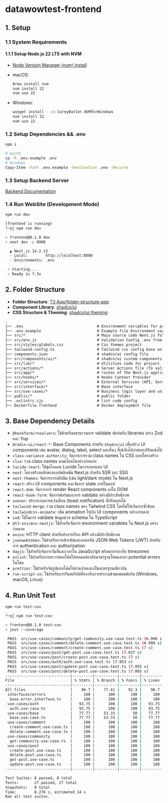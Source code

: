 # datawowtest-frontend

## 1. Setup

### 1.1 System Requirements

#### 1.1.1 Setup Node.js 22 LTS with NVM

- [Node Version Manager (nvm) install](https://github.com/nvm-sh/nvm)
- macOS:

  ```sh
  brew install nvm
  nvm install 22
  nvm use 22
  ```

- Windows:
  ```sh
  winget install --id CoreyButler.NVMforWindows
  nvm install 22
  nvm use 22
  ```

### 1.2 Setup Dependencies && .env

```sh
npm i

# macOS
cp -R .env.example .env
# Windows
Copy-Item -Path .env.example -Destination .env -Recurse
```

### 1.3 Setup Backend Server

[Backend Documentation](../backend/README.md)

### 1.4 Run WebSite (Development Mode)

```sh
npm run dev

(frontend is running)
╰─❯ npm run dev

> frontend@0.1.0 dev
> next dev -p 8000

  ▲ Next.js 14.2.13
  - Local:        http://localhost:8000
  - Environments: .env

 ✓ Starting...
 ✓ Ready in 7.3s
```

## 2. Folder Structure

- **Folder Structure**: [T3 App/folder-structure-app](https://create.t3.gg/en/folder-structure-app?packages=tailwind#overview)
- **Component Library**: [shadcn/ui](https://ui.shadcn.com/docs/installation/next)
- **CSS Structure & Theming**: [shadcn/ui theming](https://ui.shadcn.com/docs/theming)

```txt
.
├── .env                                 # Environment variables for project
├── .env.example                         # Example file Environment variables
├── src/*                                # Main source code Next.js folder
├── src/env.js                           # Validation Config .env from zod on start web
├── src/styles/globals.css               # Css themes project
├── tailwind.config.ts                   # Tailwind css config base on globals.css
├── components.json                      # shadcn/ui config file
├── src/components/ui/*                  # shadcn/ui custom cumponents
├── src/lib/*                            # Utilities code for project
├── src/actions/*                        # Server Actions file (To validate input, prepare data and connect useCases.)
├── src/app/*                            # routes of the Next.js application
├── src/hooks/*                          # Hooks Context Provider
├── src/services/*                       # External Services (API, Service Provider)
├── src/interface/*                      # Base interface
├── src/use-cases/*                      # Business logic layer and unit tests
├── public/*                             # public folder
├── .eslintrc.cjs                        # lint code config
├── Dockerfile.frontend                  # Docker deployment file

```

## 3. Base Dependency Details

- `@hookform/resolvers`: ใช้สำหรับผสานรวมการ validate ฟอร์มกับ libraries อย่าง Zod และ Yup
- `@radix-ui/react-*`: Base Components สำหรับ `shadcn/ui` เพื่อสร้าง UI components เช่น avatar, dialog, label, select และอื่นๆ ที่เข้าถึงได้ง่ายและปรับแต่งได้
- `class-variance-authority`: จัดการการรวม class names ใน CSS แบบโครงสร้าง
- `clsx`: รวม class names ตามเงื่อนไขอย่างง่ายดาย
- `lucide-react`: ใช้ชุดไอคอน Lucide ในการออกแบบ UI
- `next`: โครงสร้างหลักของแอปพลิเคชัน Next.js สำหรับ SSR และ SSG
- `next-themes`: จัดการการสลับธีม (เช่น light/dark mode) ใน Next.js
- `react`: สร้าง UI components และจัดการ state ภายในแอป
- `react-dom`: จัดการการ render React components ลงใน DOM
- `react-hook-form`: จัดการฟอร์มและการ validate อย่างมีประสิทธิภาพ
- `sonner`: สร้างระบบการแจ้งเตือน (toast notification) ที่ปรับแต่งได้
- `tailwind-merge`: รวม class names ของ Tailwind CSS โดยไม่ให้เกิดการซ้ำซ้อน
- `tailwindcss-animate`: เพิ่ม animation ให้กับ UI components อย่างง่ายดาย
- `zod`: ใช้ในการ validate ข้อมูลด้วย schema ใน TypeScript
- `@t3-oss/env-nextjs`: ใช้สำหรับจัดการ environment variables ใน Next.js อย่างง่ายดาย
- `axios`: HTTP client สำหรับทำการเรียก API อย่างมีประสิทธิภาพ
- `jsonwebtoken`: ใช้สำหรับการเข้ารหัสและถอดรหัส JSON Web Tokens (JWT) สำหรับการ authentication และ authorization
- `dayjs`: ใช้สำหรับจัดการวันที่และเวลาใน JavaScript พร้อมการรองรับ timezones
- `eslint`: ใช้สำหรับการตรวจสอบโค้ดให้สอดคล้องกับมาตรฐานโค้ดและหา potential errors ในโค้ด
- `prettier`: ใช้สำหรับจัดรูปแบบโค้ดให้อ่านง่ายและเป็นมาตรฐานเดียวกัน
- `run-script-os`: ใช้สำหรับการรันสคริปต์ที่รองรับการทำงานข้ามแพลตฟอร์ม (Windows, macOS, Linux)

## 4. Run Unit Test

```sh
npm run test:cov

╰─❯ npm run test:cov

> frontend@0.1.0 test:cov
> jest --coverage

 PASS  src/use-cases/community/get-community.use-case.test.ts (6.996 s)
 PASS  src/use-cases/comment/delete-comment.use-case.test.ts (6.999 s)
 PASS  src/use-cases/comment/create-comment.use-case.test.ts (7 s)
 PASS  src/use-cases/post/get-post.use-case.test.ts (7.037 s)
 PASS  src/use-cases/post/create-post.use-case.test.ts (7 s)
 PASS  src/use-cases/auth/auth.use-case.test.ts (7.053 s)
 PASS  src/use-cases/post/update-post.use-case.test.ts (7.055 s)
 PASS  src/use-cases/post/delete-post.use-case.test.ts (7.065 s)
-----------------------------|---------|----------|---------|---------|-------------------
File                         | % Stmts | % Branch | % Funcs | % Lines | Uncovered Line #s
-----------------------------|---------|----------|---------|---------|-------------------
All files                    |    96.7 |    77.41 |    92.3 |    96.7 |
 interfaces/errors           |     100 |      100 |     100 |     100 |
  base.error.interface.ts    |     100 |      100 |     100 |     100 |
 use-cases/auth              |   93.75 |      100 |     100 |   93.75 |
  auth.use-case.ts           |   93.75 |      100 |     100 |   93.75 | 39
 use-cases/base              |   77.77 |    53.33 |      50 |   77.77 |
  base.use-case.ts           |   77.77 |    53.33 |      50 |   77.77 | 34-35
 use-cases/comment           |     100 |      100 |     100 |     100 |
  create-comment.use-case.ts |     100 |      100 |     100 |     100 |
  delete-comment.use-case.ts |     100 |      100 |     100 |     100 |
 use-cases/community         |     100 |      100 |     100 |     100 |
  get-community.use-case.ts  |     100 |      100 |     100 |     100 |
 use-cases/post              |     100 |      100 |     100 |     100 |
  create-post.use-case.ts    |     100 |      100 |     100 |     100 |
  delete-post.use-case.ts    |     100 |      100 |     100 |     100 |
  get-post.use-case.ts       |     100 |      100 |     100 |     100 |
  update-post.use-case.ts    |     100 |      100 |     100 |     100 |
-----------------------------|---------|----------|---------|---------|-------------------

Test Suites: 8 passed, 8 total
Tests:       27 passed, 27 total
Snapshots:   0 total
Time:        8.276 s, estimated 14 s
Ran all test suites.
```
